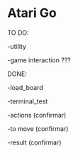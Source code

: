 # Atari Go

TO DO:

  -utility

  -game interaction ???
  
DONE:

  -load_board

  -terminal_test

  -actions (confirmar)

  -to move (confirmar)

  -result (confirmar)
